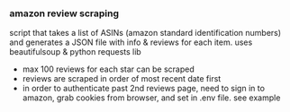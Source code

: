 ### amazon review scraping

script that takes a list of ASINs (amazon standard identification numbers) and generates a JSON file with info & reviews for each item. uses beautifulsoup & python requests lib 

* max 100 reviews for each star can be scraped
* reviews are scraped in order of most recent date first
* in order to authenticate past 2nd reviews page, need to sign in to amazon, grab cookies from browser, and set in .env file. see example
